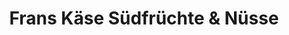 ---
title: "Frans Käse Südfrüchte & Nüsse"
url: /emden/frans-kaese-suedfruechte-und-nuesse/
shop: Käse
---